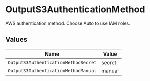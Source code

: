 # OutputS3AuthenticationMethod

AWS authentication method. Choose Auto to use IAM roles.


## Values

| Name                                 | Value                                |
| ------------------------------------ | ------------------------------------ |
| `OutputS3AuthenticationMethodSecret` | secret                               |
| `OutputS3AuthenticationMethodManual` | manual                               |